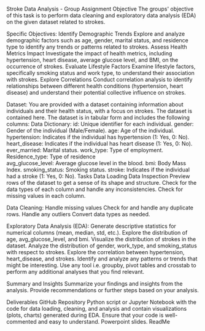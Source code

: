 Stroke Data Analysis - Group Assignment
Objective
The groups' objective of this task is to perform data cleaning and exploratory data analysis (EDA) on the given dataset related to strokes.

Specific Objectives:
Identify Demographic Trends
Explore and analyze demographic factors such as age, gender, marital status, and residence type to identify any trends or patterns related to strokes.
Assess Health Metrics Impact
Investigate the impact of health metrics, including hypertension, heart disease, average glucose level, and BMI, on the occurrence of strokes.
Evaluate Lifestyle Factors 
Examine lifestyle factors, specifically smoking status and work type, to understand their association with strokes.
Explore Correlations
Conduct correlation analysis to identify relationships between different health conditions (hypertension, heart disease) and understand their potential collective influence on strokes.

Dataset:
You are provided with a dataset containing information about individuals and their health status, with a focus on strokes. The dataset is contained here. The dataset is in tabular form and includes the following columns:
Data Dictionary:
id: Unique identifier for each individual.
gender: Gender of the individual (Male/Female).
age: Age of the individual.
hypertension: Indicates if the individual has hypertension (1: Yes, 0: No).
heart_disease: Indicates if the individual has heart disease (1: Yes, 0: No).
ever_married: Marital status.
work_type: Type of employment.
Residence_type: Type of residence  	
avg_glucose_level: Average glucose level in the blood.
bmi: Body Mass Index.
smoking_status: Smoking status.
stroke: Indicates if the individual had a stroke (1: Yes, 0: No).
Tasks
Data Loading
Data Inspection
Preview rows of the dataset to get a sense of its shape and structure.
Check for the data types of each column and handle any inconsistencies.
Check for missing values in each column.

Data Cleaning:
Handle missing values 
Check for and handle any duplicate rows.
Handle any outliers
Convert data types as needed.

Exploratory Data Analysis (EDA):
Generate descriptive statistics for numerical columns (mean, median, std, etc.).
Explore the distribution of age, avg_glucose_level, and bmi.
Visualize the distribution of strokes in the dataset.
Analyze the distribution of gender, work_type, and smoking_status with respect to strokes.
Explore the correlation between hypertension, heart_disease, and strokes.
Identify and analyze any patterns or trends that might be interesting.
Use any tool i.e. groupby, pivot tables and crosstab to perform any additional analyses that you find relevant.

Summary and Insights
Summarize your findings and insights from the analysis.
Provide recommendations or further steps based on your analysis.

Deliverables
GitHub Repository
Python script or Jupyter Notebook with the code for data loading, cleaning, and analysis and contain visualizations (plots, charts) generated during EDA.  Ensure that your code is well-commented and easy to understand.
Powerpoint slides.
ReadMe
